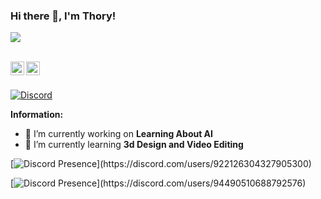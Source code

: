 ### Hi there 👋, I'm Thory!
![](https://visitor-badge.laobi.icu/badge?page_id=thoryy.thoryy&style=for-the-badge)


<br/>
<a href="https://discord.com/users/922126304327905300" target="_blank" >
    <img align ="left" alt="Thory's Discord" width="22px" src ="https://cdn.jsdelivr.net/npm/simple-icons@v3/icons/discord.svg" />
  </a>
  <a href="https://github.com/thoryy" target="_blank">
    <img align ="left" alt="Thory's Github " width="22px" src ="https://cdn.jsdelivr.net/npm/simple-icons@v3/icons/github.svg" />
  </a>

![]()

<br/>

<!-- ![https://discord.c99.nl/widget/theme-3/922126304327905300.png) -->
<a href="https://discord.com/users/922126304327905300">
<img src="https://discord.c99.nl/widget/theme-3/922126304327905300.png" alt="Discord"/>
</a>

 **Information:**

- 🔭 I’m currently working on  **Learning About AI**
- 🌱 I’m currently learning  **3d Design and Video Editing**

[![Discord Presence](https://lanyard-profile-readme.vercel.app/api/922126304327905300?theme=light&bg=97eee2&animated=true&hideDiscrim=true&borderRadius=30px&idleMessage=Probably%20doing%20something%20else...)](https://discord.com/users/922126304327905300)

[![Discord Presence](https://lanyard-profile-readme.vercel.app/api/94490510688792576?theme=light&bg=809ecf&animated=false&hideDiscrim=true&borderRadius=30px&idleMessage=Probably%20doing%20something%20else...)](https://discord.com/users/94490510688792576)

